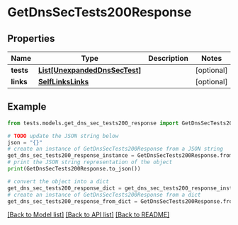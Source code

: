 # GetDnsSecTests200Response


## Properties

Name | Type | Description | Notes
------------ | ------------- | ------------- | -------------
**tests** | [**List[UnexpandedDnsSecTest]**](UnexpandedDnsSecTest.md) |  | [optional] 
**links** | [**SelfLinksLinks**](SelfLinksLinks.md) |  | [optional] 

## Example

```python
from tests.models.get_dns_sec_tests200_response import GetDnsSecTests200Response

# TODO update the JSON string below
json = "{}"
# create an instance of GetDnsSecTests200Response from a JSON string
get_dns_sec_tests200_response_instance = GetDnsSecTests200Response.from_json(json)
# print the JSON string representation of the object
print(GetDnsSecTests200Response.to_json())

# convert the object into a dict
get_dns_sec_tests200_response_dict = get_dns_sec_tests200_response_instance.to_dict()
# create an instance of GetDnsSecTests200Response from a dict
get_dns_sec_tests200_response_from_dict = GetDnsSecTests200Response.from_dict(get_dns_sec_tests200_response_dict)
```
[[Back to Model list]](../README.md#documentation-for-models) [[Back to API list]](../README.md#documentation-for-api-endpoints) [[Back to README]](../README.md)


